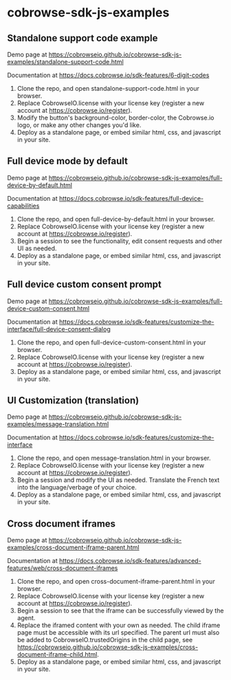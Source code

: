 # cobrowse-sdk-js-examples

## Standalone support code example
Demo page at https://cobrowseio.github.io/cobrowse-sdk-js-examples/standalone-support-code.html

Documentation at https://docs.cobrowse.io/sdk-features/6-digit-codes

1. Clone the repo, and open standalone-support-code.html in your browser.
2. Replace CobrowseIO.license with your license key (register a new account at https://cobrowse.io/register).
3. Modify the button's background-color, border-color, the Cobrowse.io logo, or make any other changes you'd like. 
4. Deploy as a standalone page, or embed similar html, css, and javascript in your site.

## Full device mode by default
Demo page at https://cobrowseio.github.io/cobrowse-sdk-js-examples/full-device-by-default.html

Documentation at https://docs.cobrowse.io/sdk-features/full-device-capabilities

1. Clone the repo, and open full-device-by-default.html in your browser.
2. Replace CobrowseIO.license with your license key (register a new account at https://cobrowse.io/register).
3. Begin a session to see the functionality, edit consent requests and other UI as needed.
4. Deploy as a standalone page, or embed similar html, css, and javascript in your site.

## Full device custom consent prompt
Demo page at https://cobrowseio.github.io/cobrowse-sdk-js-examples/full-device-custom-consent.html

Documentation at https://docs.cobrowse.io/sdk-features/customize-the-interface/full-device-consent-dialog

1. Clone the repo, and open full-device-custom-consent.html in your browser.
2. Replace CobrowseIO.license with your license key (register a new account at https://cobrowse.io/register).
3. Deploy as a standalone page, or embed similar html, css, and javascript in your site.

## UI Customization (translation)
Demo page at https://cobrowseio.github.io/cobrowse-sdk-js-examples/message-translation.html

Documentation at https://docs.cobrowse.io/sdk-features/customize-the-interface

1. Clone the repo, and open message-translation.html in your browser.
2. Replace CobrowseIO.license with your license key (register a new account at https://cobrowse.io/register).
3. Begin a session and modify the UI as needed. Translate the French text into the language/verbage of your choice. 
4. Deploy as a standalone page, or embed similar html, css, and javascript in your site.

## Cross document iframes
Demo page at https://cobrowseio.github.io/cobrowse-sdk-js-examples/cross-document-iframe-parent.html

Documentation at https://docs.cobrowse.io/sdk-features/advanced-features/web/cross-document-iframes

1. Clone the repo, and open cross-document-iframe-parent.html in your browser.
2. Replace CobrowseIO.license with your license key (register a new account at https://cobrowse.io/register).
3. Begin a session to see that the iframe can be successfully viewed by the agent.
4. Replace the iframed content with your own as needed. The child iframe page must be accessible with its url specified. The parent url must also be added to CobrowseIO.trustedOrigins in the child page, see https://cobrowseio.github.io/cobrowse-sdk-js-examples/cross-document-iframe-child.html. 
5. Deploy as a standalone page, or embed similar html, css, and javascript in your site.
